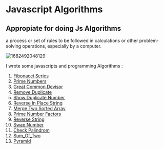 # Javascript Algorithms

## Appropiate for doing Js Algorithms

 a process or set of rules to be followed in calculations or other problem-solving operations, especially by a computer.
 
![1682492048129](https://github.com/user-attachments/assets/a901aebc-0ac2-4c1b-9de1-e511c6fe7bad)

I wrote some javascripts and programming Algorithms :

1. [Fibonacci Series](https://github.com/aiaaee/JS_Algorithms/blob/main/Fibonacci/script.js)
2. [Prime Numbers](https://github.com/aiaaee/JS_Algorithms/tree/main/Prime_Numbers/script.js)
3. [Great Common Devisor](https://github.com/aiaaee/JS_Algorithms/blob/main/Greatest_Common_Divisor/script.js)
4. [Remove Duplicate](https://github.com/aiaaee/JS_Algorithms/blob/main/Remove_Duplicate/script.js)
5. [Show Duplicate Number](https://github.com/aiaaee/JS_Algorithms/blob/main/Show_Duplicate_Numbers/script.js)
6. [Reverse In Place String](https://github.com/aiaaee/JS_Algorithms/blob/main/Reverse_In_Place_String/script.js)
7. [Merge Two Sorted Array](https://github.com/aiaaee/JS_Algorithms/blob/main/Merge_Two_Sorted_Array/script.js)
8. [Prime Number Factors](https://github.com/aiaaee/JS_Algorithms/tree/main/Prime_Number_Factors)
9. [Reverse String](https://github.com/aiaaee/JS_Algorithms/blob/main/Reverse_String/script.js)
10. [Swap Number](https://github.com/aiaaee/JS_Algorithms/blob/main/Swap_Number/script.js)
11. [Check Palindrom](https://github.com/aiaaee/JS_Algorithms/blob/main/Check_Palindrom/script.js)
12. [Sum_Of_Two](https://github.com/aiaaee/JS_Algorithms/blob/main/Sum_Of_Two/script.js)
13. [Pyramid](https://github.com/aiaaee/JS_Algorithms/blob/main/Prime_Numbers/script.js)
